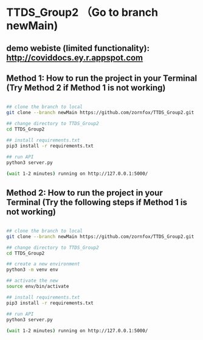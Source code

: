 # TTDS_Group2 （Go to branch newMain)

## demo webiste (limited functionality): http://coviddocs.ey.r.appspot.com

## Method 1: How to run the project in your Terminal (Try Method 2 if Method 1 is not working)
```bash

## clone the branch to local 
git clone --branch newMain https://github.com/zornfox/TTDS_Group2.git

## change directory to TTDS_Group2
cd TTDS_Group2

## install requirements.txt
pip3 install -r requirements.txt

## run API 
python3 server.py
 
(wait 1-2 minutes) running on http://127.0.0.1:5000/

```
 
## Method 2: How to run the project in your Terminal (Try the following steps if Method 1 is not working)
```bash

## clone the branch to local 
git clone --branch newMain https://github.com/zornfox/TTDS_Group2.git

## change directory to TTDS_Group2
cd TTDS_Group2

## create a new environment 
python3 -m venv env

## activate the new 
source env/bin/activate

## install requirements.txt
pip3 install -r requirements.txt

## run API 
python3 server.py
 
(wait 1-2 minutes) running on http://127.0.0.1:5000/

```

